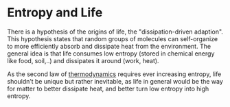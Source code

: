 # Entropy and Life



There is a hypothesis of the origins of life, the "dissipation-driven adaption".  This hypothesis states that random groups of molecules  can self-organize to more efficiently absorb and dissipate heat from the environment. The general idea is that life consumes low entropy (stored in chemical energy like food, soil,..) and dissipates it around (work, heat).

As the second law of [thermodynamics](./Thermodynamics.md) requires ever increasing entropy,  life shouldn’t be unique but rather inevitable, as life in general would be the way for matter to better dissipate  heat, and better turn low entropy into high entropy.      